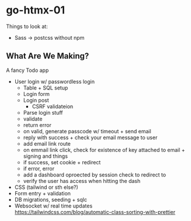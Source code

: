 # go-htmx-01

Things to look at:

- Sass -> postcss without npm


## What Are We Making?

A fancy Todo app

- User login w/ passwordless login
  - Table + SQL setup
  - Login form
  - Login post
    - CSRF validateion
  - Parse login stuff
  - validate
  - return error
  - on valid, generate passcode w/ timeout + send email
  - reply with success + check your email message to user
  - add email link route
  - on emmail link click, check for existence of key attached to email + signing and things
  - if success, set cookie + redirect
  - if error, error
  - add a dashboard oproected by session check to redirect to
  - verify the user has access when hitting the dash
- CSS (tailwind or sth else?)
- Form entry + validation
- DB migrations, seeding + sqlc
- Websocket w/ real time updates
https://tailwindcss.com/blog/automatic-class-sorting-with-prettier
